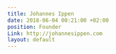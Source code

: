 ```yaml
---
title: Johannes Ippen
date: 2018-06-04 00:21:00 +02:00
position: Founder
Link: http://johannesippen.com
layout: default
---
```



